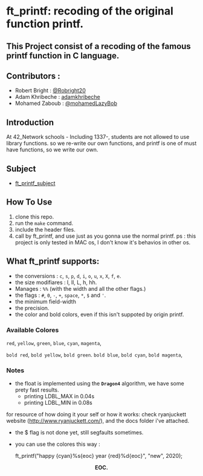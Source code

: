 # ft_printf: recoding of the original function printf.

This Project consist of a recoding of the famous printf function in C language.
----

## Contributors :
+ Robert Bright : [@Robright20](https://github.com/Robright20)
+ Adam Khribeche : [adamkhribeche](https://github.com/adamkhribeche) 
+ Mohamed Zaboub : [@mohamedLazyBob](https://github.com/mohamedLazyBob)

## Introduction
At 42_Network schools - Including 1337-, students are not allowed to use library functions.
so we re-write our own functions, and printf is one of must have functions, so we write our own.

## Subject
+ [ft_printf_subject](/ft_printf.en.pdf)

## How To Use
1. clone this repo.
2. run the `make` command.
3. include the header files.
4. call by ft_printf, and use just as you gonna use the normal printf.
ps : this project is only tested in MAC os, I don't know it's behavios in other os.

## What ft_printf supports:
- the conversions : `c`, `s`, `p`, `d`, `i`, `o`, `u`, `x`, `X`, `f`, `e`.
- the size modifiares : l, ll, L, h, hh.
- Manages : `%%` (with the width and all the other flags.)
- the flags :  `#`, `0`, `-`, `+`, `space`, `*`, `$` and `'`.
- the minimum field-width
- the precision.
- the color and bold colors, even if this isn't suppoted by origin printf.

### Available Colores 
`red`,			`yellow`,		`green`,
`blue`,			`cyan`,			`magenta`,

`bold red`,		`bold yellow`,	`bold green`.
`bold blue`,	`bold cyan`,	`bold magenta`,

### Notes
- the float is implemented using the **``Dragon4``** algorithm, we have some prety fast results.
	- printing LDBL_MAX in 0.04s
	- printing LDBL_MIN in 0.08s

for resource of how doing it your self or how it works:
check ryanjuckett website (http://www.ryanjuckett.com/), and the docs folder i've attached.

- the $ flag is not done yet, still segfaults sometimes.
- you can use the colores this way :

	ft_printf("happy {cyan}%s{eoc} year {red}%d{eoc}", "new", 2020);

<p align="center"><b> EOC. </b></p>
